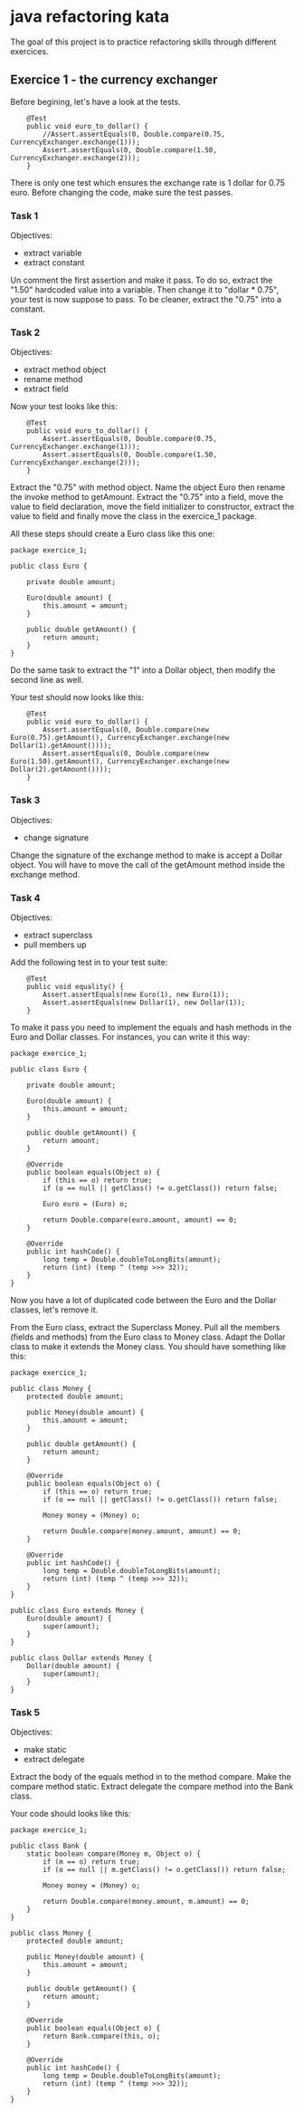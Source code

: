 # java refactoring kata
The goal of this project is to practice refactoring skills through different exercices.

## Exercice 1 - the currency exchanger
Before begining, let's have a look at the tests.
```
    @Test
    public void euro_to_dollar() {
        //Assert.assertEquals(0, Double.compare(0.75, CurrencyExchanger.exchange(1)));
        Assert.assertEquals(0, Double.compare(1.50, CurrencyExchanger.exchange(2)));
    }
```
There is only one test which ensures the exchange rate is 1 dollar for 0.75 euro.
Before changing the code, make sure the test passes.

### Task 1
Objectives:
- extract variable
- extract constant

Un comment the first assertion and make it pass.
To do so, extract the "1.50" hardcoded value into a variable.
Then change it to "dollar * 0.75", your test is now suppose to pass.
To be cleaner, extract the "0.75" into a constant.

### Task 2
Objectives:
- extract method object
- rename method
- extract field

Now your test looks like this:
```
    @Test
    public void euro_to_dollar() {
        Assert.assertEquals(0, Double.compare(0.75, CurrencyExchanger.exchange(1)));
        Assert.assertEquals(0, Double.compare(1.50, CurrencyExchanger.exchange(2)));
    }
```
Extract the "0.75" with method object.
Name the object Euro then rename the invoke method to getAmount.
Extract the "0.75" into a field,
move the value to field declaration,
move the field initializer to constructor,
extract the value to field
and finally move the class in the exercice_1 package.

All these steps should create a Euro class like this one:
```
package exercice_1;

public class Euro {

    private double amount;

    Euro(double amount) {
        this.amount = amount;
    }

    public double getAmount() {
        return amount;
    }
}

```
Do the same task to extract the "1" into a Dollar object,
then modify the second line as well.

Your test should now looks like this:
```
    @Test
    public void euro_to_dollar() {
        Assert.assertEquals(0, Double.compare(new Euro(0.75).getAmount(), CurrencyExchanger.exchange(new Dollar(1).getAmount())));
        Assert.assertEquals(0, Double.compare(new Euro(1.50).getAmount(), CurrencyExchanger.exchange(new Dollar(2).getAmount())));
    }

```

### Task 3
Objectives:
- change signature

Change the signature of the exchange method to make is accept a Dollar object.
You will have to move the call of the getAmount method inside the exchange method.

### Task 4
Objectives:
- extract superclass
- pull members up

Add the following test in to your test suite:
```
    @Test
    public void equality() {
        Assert.assertEquals(new Euro(1), new Euro(1));
        Assert.assertEquals(new Dollar(1), new Dollar(1));
    }
```
To make it pass you need to implement the equals and hash methods in the Euro and Dollar classes.
For instances, you can  write it this way:
```
package exercice_1;

public class Euro {

    private double amount;

    Euro(double amount) {
        this.amount = amount;
    }

    public double getAmount() {
        return amount;
    }

    @Override
    public boolean equals(Object o) {
        if (this == o) return true;
        if (o == null || getClass() != o.getClass()) return false;

        Euro euro = (Euro) o;

        return Double.compare(euro.amount, amount) == 0;
    }

    @Override
    public int hashCode() {
        long temp = Double.doubleToLongBits(amount);
        return (int) (temp ^ (temp >>> 32));
    }
}
```
Now you have a lot of duplicated code between the Euro and the Dollar classes, let's remove it.

From the Euro class, extract the Superclass Money.
Pull all the members (fields and methods) from the Euro class to Money class.
Adapt the Dollar class to make it extends the Money class.
You should have something like this:
```
package exercice_1;

public class Money {
    protected double amount;

    public Money(double amount) {
        this.amount = amount;
    }

    public double getAmount() {
        return amount;
    }

    @Override
    public boolean equals(Object o) {
        if (this == o) return true;
        if (o == null || getClass() != o.getClass()) return false;

        Money money = (Money) o;

        return Double.compare(money.amount, amount) == 0;
    }

    @Override
    public int hashCode() {
        long temp = Double.doubleToLongBits(amount);
        return (int) (temp ^ (temp >>> 32));
    }
}

public class Euro extends Money {
    Euro(double amount) {
        super(amount);
    }
}

public class Dollar extends Money {
    Dollar(double amount) {
        super(amount);
    }
}

```

### Task 5
Objectives:
- make static
- extract delegate

Extract the body of the equals method in to the method compare.
Make the compare method static.
Extract delegate the compare method into the Bank class.

Your code should looks like this:
```
package exercice_1;

public class Bank {
    static boolean compare(Money m, Object o) {
        if (m == o) return true;
        if (o == null || m.getClass() != o.getClass()) return false;

        Money money = (Money) o;

        return Double.compare(money.amount, m.amount) == 0;
    }
}

public class Money {
    protected double amount;

    public Money(double amount) {
        this.amount = amount;
    }

    public double getAmount() {
        return amount;
    }

    @Override
    public boolean equals(Object o) {
        return Bank.compare(this, o);
    }

    @Override
    public int hashCode() {
        long temp = Double.doubleToLongBits(amount);
        return (int) (temp ^ (temp >>> 32));
    }
}

```